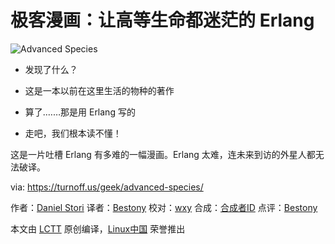 极客漫画：让高等生命都迷茫的 Erlang
===

![Advanced Species](https://turnoff.us/image/en/erlang.png)

- 发现了什么？
- 这是一本以前在这里生活的物种的著作

- 算了.……那是用 Erlang 写的
- 走吧，我们根本读不懂！

这是一片吐槽 Erlang 有多难的一幅漫画。Erlang 太难，连未来到访的外星人都无法破译。

via: https://turnoff.us/geek/advanced-species/

作者：[Daniel Stori][a]
译者：[Bestony](https://github.com/Bestony)
校对：[wxy](https://github.com/wxy)
合成：[合成者ID](https://github.com/合成者ID)
点评：[Bestony](https://github.com/Bestony)

本文由 [LCTT](https://github.com/LCTT/TranslateProject) 原创编译，[Linux中国](https://linux.cn/) 荣誉推出

[a]:http://turnoff.us/about/

